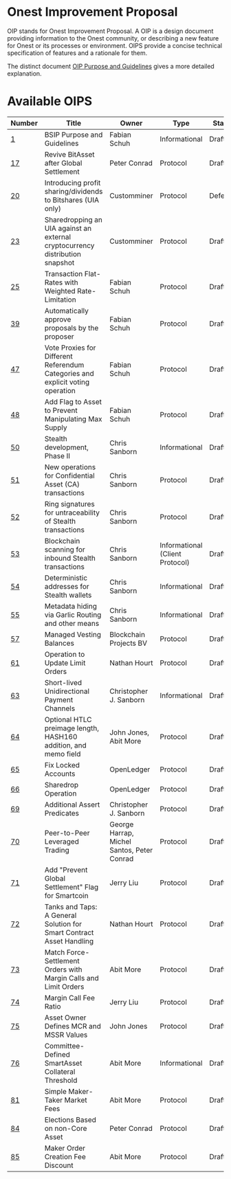 # Onest Improvement Proposal

OIP stands for Onest Improvement Proposal. A OIP is a design document
providing information to the Onest community, or describing a new feature for
Onest or its processes or environment. OIPS provide a concise
technical specification of features and a rationale for them.

The distinct document [OIP Purpose and Guidelines](oips-0001.md) gives a more
detailed explanation.

# Available OIPS

Number             | Title                                                    | Owner             | Type           | Status
-------------------|----------------------------------------------------------|-------------------|----------------|--------
[1](bsip/bsip-0001.md)  | BSIP Purpose and Guidelines                              | Fabian Schuh      | Informational  | Draft
[17](bsip/bsip-0017.md) | Revive BitAsset after Global Settlement                  | Peter Conrad      | Protocol       | Draft
[20](bsip/bsip-0020.md) | Introducing profit sharing/dividends to Bitshares (UIA only)        | Customminer       | Protocol       | Deferred
[23](bsip/bsip-0023.md) | Sharedropping an UIA against an external cryptocurrency distribution snapshot        | Customminer       | Protocol       | Draft
[25](bsip/bsip-0025.md) | Transaction Flat-Rates with Weighted Rate-Limitation     | Fabian Schuh | Protocol | Draft
[39](bsip/bsip-0039.md) | Automatically approve proposals by the proposer                             | Fabian Schuh | Protocol | Draft
[47](bsip/bsip-0047.md) | Vote Proxies for Different Referendum Categories and explicit voting operation                 | Fabian Schuh | Protocol | Draft
[48](https://github.com/bitshares/bsips/pull/115) | Add Flag to Asset to Prevent Manipulating Max Supply | Fabian Schuh | Protocol | Draft
[50](https://github.com/bitshares/bsips/issues/88) | Stealth development, Phase II                              | Chris Sanborn | Informational | Draft
[51](https://github.com/bitshares/bsips/issues/89) | New operations for Confidential Asset (CA) transactions    | Chris Sanborn | Protocol      | Draft
[52](https://github.com/bitshares/bsips/issues/90) | Ring signatures for untraceability of Stealth transactions | Chris Sanborn | Protocol      | Draft
[53](https://github.com/bitshares/bsips/pull/116) | Blockchain scanning for inbound Stealth transactions    | Chris Sanborn | Informational (Client Protocol) | Draft
[54](https://github.com/bitshares/bsips/issues/92) | Deterministic addresses for Stealth wallets                | Chris Sanborn | Informational | Draft
[55](https://github.com/bitshares/bsips/issues/93) | Metadata hiding via Garlic Routing and other means         | Chris Sanborn | Informational | Draft
[57](bsip/bsip-0057.md) | Managed Vesting Balances | Blockchain Projects BV | Protocol | Draft
[61](https://github.com/bitshares/bsips/issues/150) | Operation to Update Limit Orders | Nathan Hourt | Protocol | Draft
[63](bsip/bsip-0063.md) | Short-lived Unidirectional Payment Channels | Christopher J. Sanborn | Informational | Draft
[64](bsip/bsip-0064.md) | Optional HTLC preimage length, HASH160 addition, and memo field | John Jones, Abit More | Protocol | Draft
[65](https://github.com/bitshares/bsips/pull/149) | Fix Locked Accounts | OpenLedger | Protocol | Draft
[66](https://github.com/bitshares/bsips/pull/132) | Sharedrop Operation | OpenLedger | Protocol | Draft
[69](bsip/bsip-0069.md) | Additional Assert Predicates | Christopher J. Sanborn | Protocol | Draft
[70](bsip/bsip-0070.md) | Peer-to-Peer Leveraged Trading | George Harrap, Michel Santos, Peter Conrad | Protocol | Draft
[71](bsip/bsip-0071.md) | Add "Prevent Global Settlement" Flag for Smartcoin  | Jerry Liu | Protocol | Draft
[72](bsip/bsip-0072.md) | Tanks and Taps: A General Solution for Smart Contract Asset Handling | Nathan Hourt | Protocol | Draft
[73](bsip/bsip-0073.md) | Match Force-Settlement Orders with Margin Calls and Limit Orders | Abit More | Protocol | Draft
[74](bsip/bsip-0074.md) | Margin Call Fee Ratio | Jerry Liu | Protocol | Draft
[75](https://github.com/bitshares/bsips/issues/96) | Asset Owner Defines MCR and MSSR Values | John Jones | Protocol | Draft
[76](bsip/bsip-0076.md) | Committee-Defined SmartAsset Collateral Threshold | Abit More | Informational | Draft
[81](bsip/bsip-0081.md) | Simple Maker-Taker Market Fees | Abit More | Protocol | Draft
[84](bsip/bsip-0084.md) | Elections Based on non-Core Asset | Peter Conrad | Protocol | Draft
[85](bsip/bsip-0085.md) | Maker Order Creation Fee Discount | Abit More | Protocol | Draft
